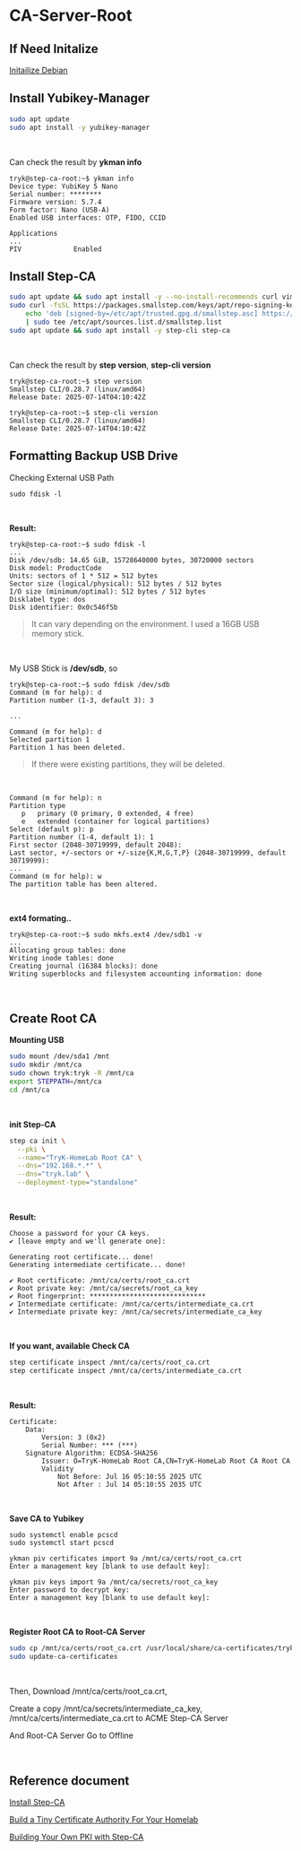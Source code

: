# CA-Server-Root
## If Need Initalize
[Initailize Debian](https://github.com/gitryk/homelab/blob/main/Build/Initialize/Debian.md)

## Install Yubikey-Manager
```sh
sudo apt update
sudo apt install -y yubikey-manager
```

&nbsp;

Can check the result by **ykman info**

```
tryk@step-ca-root:~$ ykman info
Device type: YubiKey 5 Nano
Serial number: ********
Firmware version: 5.7.4
Form factor: Nano (USB-A)
Enabled USB interfaces: OTP, FIDO, CCID

Applications
...
PIV             Enabled
```

## Install Step-CA
```sh
sudo apt update && sudo apt install -y --no-install-recommends curl vim gpg ca-certificates
sudo curl -fsSL https://packages.smallstep.com/keys/apt/repo-signing-key.gpg -o /etc/apt/trusted.gpg.d/smallstep.asc && \
    echo 'deb [signed-by=/etc/apt/trusted.gpg.d/smallstep.asc] https://packages.smallstep.com/stable/debian debs main' \
    | sudo tee /etc/apt/sources.list.d/smallstep.list
sudo apt update && sudo apt install -y step-cli step-ca
```
&nbsp;

Can check the result by **step version**, **step-cli version**

```
tryk@step-ca-root:~$ step version
Smallstep CLI/0.28.7 (linux/amd64)
Release Date: 2025-07-14T04:10:42Z

tryk@step-ca-root:~$ step-cli version
Smallstep CLI/0.28.7 (linux/amd64)
Release Date: 2025-07-14T04:10:42Z
```

## Formatting Backup USB Drive
Checking External USB Path
```
sudo fdisk -l
```
&nbsp;

**Result:**
```
tryk@step-ca-root:~$ sudo fdisk -l
...
Disk /dev/sdb: 14.65 GiB, 15728640000 bytes, 30720000 sectors
Disk model: ProductCode
Units: sectors of 1 * 512 = 512 bytes
Sector size (logical/physical): 512 bytes / 512 bytes
I/O size (minimum/optimal): 512 bytes / 512 bytes
Disklabel type: dos
Disk identifier: 0x0c546f5b
```
> It can vary depending on the environment. I used a 16GB USB memory stick.

&nbsp;

My USB Stick is **/dev/sdb**, so
```
tryk@step-ca-root:~$ sudo fdisk /dev/sdb
Command (m for help): d
Partition number (1-3, default 3): 3

...

Command (m for help): d
Selected partition 1
Partition 1 has been deleted.
```
> If there were existing partitions, they will be deleted.

&nbsp;

```
Command (m for help): n
Partition type
   p   primary (0 primary, 0 extended, 4 free)
   e   extended (container for logical partitions)
Select (default p): p
Partition number (1-4, default 1): 1
First sector (2048-30719999, default 2048):
Last sector, +/-sectors or +/-size{K,M,G,T,P} (2048-30719999, default 30719999):
...
Command (m for help): w
The partition table has been altered.
```

&nbsp;

**ext4 formating..**

```
tryk@step-ca-root:~$ sudo mkfs.ext4 /dev/sdb1 -v
...
Allocating group tables: done
Writing inode tables: done
Creating journal (16384 blocks): done
Writing superblocks and filesystem accounting information: done
```
&nbsp;

## Create Root CA
**Mounting USB**
```sh
sudo mount /dev/sda1 /mnt
sudo mkdir /mnt/ca
sudo chown tryk:tryk -R /mnt/ca
export STEPPATH=/mnt/ca
cd /mnt/ca
```
&nbsp;

**init Step-CA**
```sh
step ca init \
  --pki \
  --name="TryK-HomeLab Root CA" \
  --dns="192.168.*.*" \
  --dns="tryk.lab" \
  --deployment-type="standalone"
```
&nbsp;

**Result:**
```
Choose a password for your CA keys.
✔ [leave empty and we'll generate one]:

Generating root certificate... done!
Generating intermediate certificate... done!

✔ Root certificate: /mnt/ca/certs/root_ca.crt
✔ Root private key: /mnt/ca/secrets/root_ca_key
✔ Root fingerprint: *****************************
✔ Intermediate certificate: /mnt/ca/certs/intermediate_ca.crt
✔ Intermediate private key: /mnt/ca/secrets/intermediate_ca_key
```
&nbsp;

**If you want, available Check CA**
```sh
step certificate inspect /mnt/ca/certs/root_ca.crt
step certificate inspect /mnt/ca/certs/intermediate_ca.crt
```
&nbsp;

**Result:**
```
Certificate:
    Data:
        Version: 3 (0x2)
        Serial Number: *** (***)
    Signature Algorithm: ECDSA-SHA256
        Issuer: O=TryK-HomeLab Root CA,CN=TryK-HomeLab Root CA Root CA
        Validity
            Not Before: Jul 16 05:10:55 2025 UTC
            Not After : Jul 14 05:10:55 2035 UTC
```
&nbsp;

**Save CA to Yubikey**
```
sudo systemctl enable pcscd
sudo systemctl start pcscd

ykman piv certificates import 9a /mnt/ca/certs/root_ca.crt
Enter a management key [blank to use default key]:

ykman piv keys import 9a /mnt/ca/secrets/root_ca_key
Enter password to decrypt key:
Enter a management key [blank to use default key]:
```
&nbsp;

**Register Root CA to Root-CA Server**
```sh
sudo cp /mnt/ca/certs/root_ca.crt /usr/local/share/ca-certificates/tryklab_root_ca.crt
sudo update-ca-certificates
```
&nbsp;

Then, Download /mnt/ca/certs/root_ca.crt,

Create a copy /mnt/ca/secrets/intermediate_ca_key, /mnt/ca/certs/intermediate_ca.crt to ACME Step-CA Server

And Root-CA Server Go to Offline

&nbsp;
&nbsp;
## Reference document
[Install Step-CA](https://smallstep.com/docs/step-ca/installation/#debianubuntu)

[Build a Tiny Certificate Authority For Your Homelab](https://smallstep.com/blog/build-a-tiny-ca-with-raspberry-pi-yubikey/)

[Building Your Own PKI with Step-CA](https://gyptazy.com/building-your-own-pki-with-step-ca-from-root-ca-to-proxmox-integration-with-acme/)
